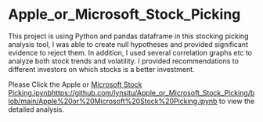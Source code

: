 # Apple_or_Microsoft_Stock_Picking

This project is using Python and pandas dataframe in this stocking picking analysis tool, I was able to create null hypotheses and provided significant evidence to reject them. In addition, I used several correlation graphs etc to analyze both stock trends and volatility. I provided recommendations to different investors on which stocks is a better investment.

Please Click the Apple or [Microsoft Stock Picking.ipynb](https://github.com/lynsitu/Apple_or_Microsoft_Stock_Picking/blob/main/Apple%20or%20Microsoft%20Stock%20Picking.ipynb)https://github.com/lynsitu/Apple_or_Microsoft_Stock_Picking/blob/main/Apple%20or%20Microsoft%20Stock%20Picking.ipynb to view the detailed analysis.
